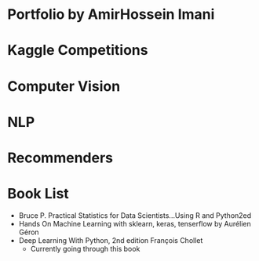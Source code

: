 # Portfolio by AmirHossein Imani
# Kaggle Competitions
# Computer Vision
# NLP
# Recommenders
# Book List
- Bruce P. Practical Statistics for Data Scientists...Using R and Python2ed
- Hands On Machine Learning with sklearn, keras, tenserflow by Aurélien Géron
- Deep Learning With Python, 2nd edition François Chollet
    - Currently going through this book
